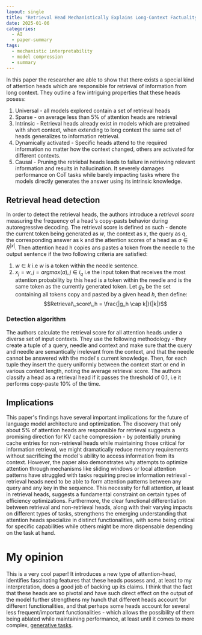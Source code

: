 ```yaml
---
layout: single
title: "Retrieval Head Mechanistically Explains Long-Context Factuality"
date: 2025-01-06
categories:
  - AI
  - paper-summary
tags:
  - mechanistic interpretability
  - model compression
  - summary
---
```


In this paper the researcher are able to show that there exists a special kind of attention heads which are responsible for retrieval of information from long context. They outline a few intriguing properties that these heads posess:

 <!-- excerpt-end -->

1. Universal - all models explored contain a set of retrieval heads
2. Sparse - on average less than 5% of attention heads are retrieval
3. Intrinsic - Retrieval heads already exist in models which are pretrained with short context, when extending to long context the same set of heads generalizes to information retrieval.
4. Dynamically activated - Specific heads attend to the required information no matter how the context changed, others are activated for different contexts.
5. Causal - Pruning the retriebal heads leads to failure in retrieving relevant information and results in hallucination. It severely damages performance on CoT tasks while barely impacting tasks where the models directly generates the answer using its intrinsic knowledge.

## Retrieval head detection

In order to detect the retrieval heads, the authors introduce a _retrieval score_ measuring the frequency of a head's copy-pasts behavior during autoregressive decoding.
The retrieval score is defined as such - denote the current token being generated as _w_, the context as x, the query as q, the corresponding answer as k and the attention scores of a head as $a \in R^{|x|}$. Then attention head h copies ans pastes a token from the needle to the output sentence if the two following criteria are satisfied:

1. $w \in k$ i.e _w_ is a token within the needle sentence.
2. $x_j=w, j = argmax(a), j \in i_q$ i.e the input token that receives the most attention probability by this head is a token within the needle and is the same token as the currently generated token.
   Let $g_h$ be the set containing all tokens copy and pasted by a given head $h$, then define:$$Retrieval\_score\_h = \frac{|g_h \cap k|}{|k|}$$

### Detection algorithm

The authors calculate the retrieval score for all attention heads under a diverse set of input contexts. They use the following methodology - they create a tuple of a query, needle and context and make sure that the query and needle are semantically irrelevant from the context, and that the needle cannot be answered with the model's current knowledge. Then, for each tuple they insert the query uniformly between the context start or end in various context length, noting the average retrieval score. The authors classify a head as a retrieval head if it passes the threshold of 0.1, i.e it performs copy-paste 10% of the time.

## Implications

This paper's findings have several important implications for the future of language model architecture and optimization. The discovery that only about 5% of attention heads are responsible for retrieval suggests a promising direction for KV cache compression - by potentially pruning cache entries for non-retrieval heads while maintaining those critical for information retrieval, we might dramatically reduce memory requirements without sacrificing the model's ability to access information from its context. However, the paper also demonstrates why attempts to optimize attention through mechanisms like sliding windows or local attention patterns have struggled with tasks requiring precise information retrieval - retrieval heads need to be able to form attention patterns between any query and any key in the sequence. This necessity for full attention, at least in retrieval heads, suggests a fundamental constraint on certain types of efficiency optimizations. Furthermore, the clear functional differentiation between retrieval and non-retrieval heads, along with their varying impacts on different types of tasks, strengthens the emerging understanding that attention heads specialize in distinct functionalities, with some being critical for specific capabilities while others might be more dispensable depending on the task at hand.

# My opinion

This is a very cool paper!
It introduces a new type of attention-head, identifies fascinating features that these heads possess and, at least to my interpretation, does a good job of backing up its claims.
I think that the fact that these heads are so pivotal and have such direct effect on the output of the model further strengthens my hunch that different heads account for different functionalities, and that perhaps some heads account for several less frequent/important functionalities - which allows the possibility of them being ablated while maintaining performance, at least until it comes to more complex, [generative tasks](/2025/01/04/mixture-of-depths/).
